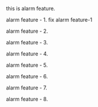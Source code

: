 this is alarm feature.

alarm feature - 1.
fix alarm feature-1

alarm feature - 2.

alarm feature - 3.

alarm feature - 4.

alarm feature - 5.

alarm feature - 6.

alarm feature - 7.

alarm feature - 8.